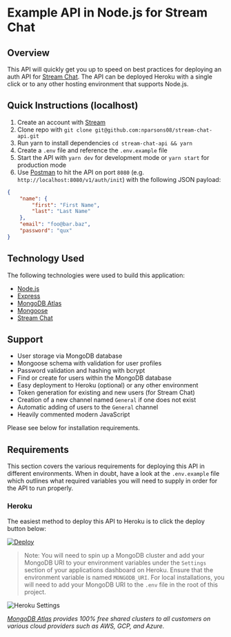 # Example API in Node.js for Stream Chat

## Overview

This API will quickly get you up to speed on best practices for deploying an auth API for [Stream Chat](https://getstream.io/chat/). The API can be deployed Heroku with a single click or to any other hosting environment that supports Node.js.

## Quick Instructions (localhost)

1. Create an account with [Stream](https://getstream.io/chat/)
2. Clone repo with `git clone git@github.com:nparsons08/stream-chat-api.git`
3. Run yarn to install dependencies `cd stream-chat-api && yarn`
4. Create a `.env` file and reference the `.env.example` file
5. Start the API with `yarn dev` for development mode or `yarn start` for production mode
6. Use [Postman](https://www.getpostman.com/) to hit the API on port `8080` (e.g. `http://localhost:8080/v1/auth/init`) with the following JSON payload:

```json
{
	"name": {
		"first": "First Name",
		"last": "Last Name"
	},
	"email": "foo@bar.baz",
	"password": "qux"
}
```

## Technology Used

The following technologies were used to build this application:

-   [Node.js](https://nodejs.org)
-   [Express](https://expressjs.com/)
-   [MongoDB Atlas](https://atlas.mongodb.com)
-   [Mongoose](https://mongoosejs.com/)
-   [Stream Chat](https://getstream.io/chat/)

## Support

-   User storage via MongoDB database
-   Mongoose schema with validation for user profiles
-   Password validation and hashing with bcrypt
-   Find or create for users within the MongoDB database
-   Easy deployment to Heroku (optional) or any other environment
-   Token generation for existing and new users (for Stream Chat)
-   Creation of a new channel named `General` if one does not exist
-   Automatic adding of users to the `General` channel
-   Heavily commented modern JavaScript

Please see below for installation requirements.

## Requirements

This section covers the various requirements for deploying this API in different environments. When in doubt, have a look at the `.env.example` file which outlines what required variables you will need to supply in order for the API to run properly.

### Heroku

The easiest method to deploy this API to Heroku is to click the deploy button below:

<p>
  <a href="https://heroku.com/deploy?template=https://github.com/nparsons08/stream-chat-api" target="_blank">
    <img src="https://www.herokucdn.com/deploy/button.svg" alt="Deploy">
  </a>
</p>

> Note: You will need to spin up a MongoDB cluster and add your MongoDB URI to your environment variables under the `Settings` section of your applications dashboard on Heroku. Ensure that the environment variable is named `MONGODB_URI`. For local installations, you will need to add your MongoDB URI to the `.env` file in the root of this project.

![Heroku Settings](https://i.imgur.com/YtjurK9.png)

_[MongoDB Atlas](https://atlas.mongodb.com) provides 100% free shared clusters to all customers on various cloud providers such as AWS, GCP, and Azure._
